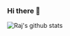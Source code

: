 ### Hi there 👋
![Raj's github stats](https://github-readme-stats.vercel.app/api?username=rajvaya&show_icons=true)
